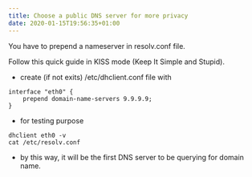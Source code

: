 ```yaml
---
title: Choose a public DNS server for more privacy
date: 2020-01-15T19:56:35+01:00
---
```


You have to prepend a nameserver in resolv.conf file.

Follow this quick guide in KISS mode (Keep It Simple and Stupid).


* create (if not exits) /etc/dhclient.conf file with

```
interface "eth0" {
    prepend domain-name-servers 9.9.9.9;
}
```

* for testing purpose

```
dhclient eth0 -v
cat /etc/resolv.conf
```

* by this way, it will be the first DNS server to be querying for domain name.
